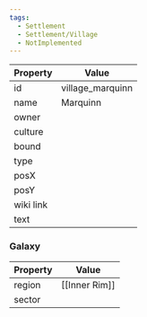 ```yaml
---
tags:
  - Settlement
  - Settlement/Village
  - NotImplemented
---
```


| Property  | Value            |
| --------- | ---------------- |
| id        | village_marquinn |
| name      | Marquinn         |
| owner     |                  |
| culture   |                  |
| bound     |                  |
| type      |                  |
| posX      |                  |
| posY      |                  |
| wiki link |                  |
| text      |                  |

### Galaxy
| Property | Value         |
| -------- | ------------- |
| region   | [[Inner Rim]] |
| sector   |               |
